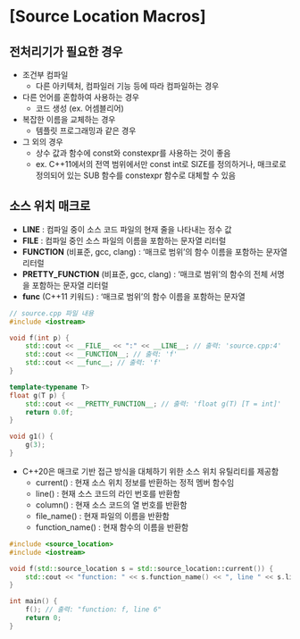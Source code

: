 # [Source Location Macros]

## 전처리기가 필요한 경우
- 조건부 컴파일
  - 다른 아키텍처, 컴파일러 기능 등에 따라 컴파일하는 경우
- 다른 언어를 혼합하여 사용하는 경우
  - 코드 생성 (ex. 어셈블리어)
- 복잡한 이름을 교체하는 경우
  - 템플릿 프로그래밍과 같은 경우
- 그 외의 경우
  - 상수 값과 함수에 const와 constexpr를 사용하는 것이 좋음
  - ex. C++11에서의 전역 범위에서만 const int로 SIZE를 정의하거나, 
매크로로 정의되어 있는 SUB 함수를 constexpr 함수로 대체할 수 있음

## 소스 위치 매크로
- __LINE__ : 컴파일 중이 소스 코드 파일의 현재 줄을 나타내는 정수 값
- __FILE__ : 컴파일 중인 소스 파일의 이름을 포함하는 문자열 리터럴
- __FUNCTION__ (비표준, gcc, clang) : ‘매크로 범위’의 함수 이름을 포함하는 문자열 리터럴
- __PRETTY_FUNCTION__ (비표준, gcc, clang) : ‘매크로 범위’의 함수의 전체 서명을 포함하는 문자열 리터럴
- __func__ (C++11 키워드) : ‘매크로 범위’의 함수 이름을 포함하는 문자열

~~~cpp
// source.cpp 파일 내용
#include <iostream>

void f(int p) {
    std::cout << __FILE__ << ":" << __LINE__; // 출력: 'source.cpp:4'
    std::cout << __FUNCTION__; // 출력: 'f'
    std::cout << __func__; // 출력: 'f'
}

template<typename T>
float g(T p) {
    std::cout << __PRETTY_FUNCTION__; // 출력: 'float g(T) [T = int]'
    return 0.0f;
}

void g1() { 
    g(3); 
}
~~~

- C++20은 매크로 기반 접근 방식을 대체하기 위한 소스 위치 유틸리티를 제공함
  - current() : 현재 소스 위치 정보를 반환하는 정적 멤버 함수임
  - line() : 현재 소스 코드의 라인 번호를 반환함
  - column() : 현재 소스 코드의 열 번호를 반환함
  - file_name() : 현재 파일의 이름을 반환함
  - function_name() : 현재 함수의 이름을 반환함

~~~cpp
#include <source_location>
#include <iostream>

void f(std::source_location s = std::source_location::current()) {
    std::cout << "function: " << s.function_name() << ", line " << s.line();
}

int main() {
    f(); // 출력: "function: f, line 6"
    return 0;
}
~~~
